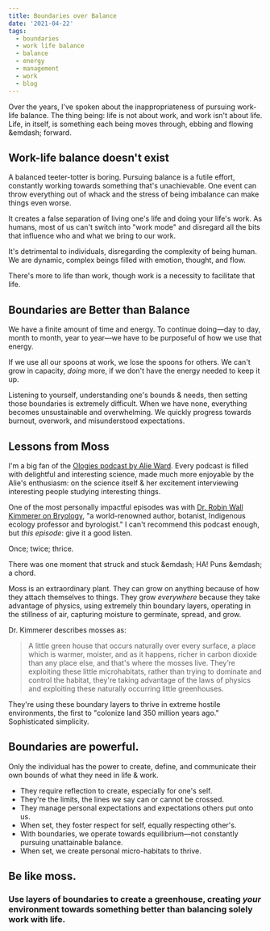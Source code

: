 ```yaml
---
title: Boundaries over Balance
date: '2021-04-22'
tags:
  - boundaries
  - work life balance
  - balance
  - energy
  - management
  - work
  - blog
---
```

Over the  years, I've spoken about the inappropriateness of pursuing work-life balance. The thing being: life is not about work, and work isn't about life. Life, in itself, is something each being moves through, ebbing and flowing &emdash; forward.

## Work-life balance doesn't exist
A balanced teeter-totter is boring. Pursuing balance is a futile effort, constantly working towards something that's unachievable. One event can throw everything out of whack and the stress of being imbalance can make things even worse.

It creates a false separation of living one's life and doing your life's work. As humans, most of us can't switch into "work mode" and disregard all the bits that influence who and what we bring to our work.

It's detrimental to individuals, disregarding the complexity of being human. We are dynamic, complex beings filled with emotion, thought, and flow.

There's more to life than work, though work is a necessity to facilitate that life.

## Boundaries are Better than Balance
We have a finite amount of time and energy. To continue doing—day to day, month to month, year to year—we have to be purposeful of how we use that energy.

If we use all our spoons at work, we lose the spoons for others. We can't grow in capacity, _doing_ more, if we don't have the energy needed to keep it up.

Listening to yourself, understanding one's bounds &  needs, then setting those boundaries is extremely difficult. When we have none, everything becomes unsustainable and overwhelming. We quickly progress towards burnout, overwork, and misunderstood expectations.

## Lessons from Moss
I'm a big fan of the [Ologies podcast by Alie Ward](https://www.alieward.com/ologies/). Every podcast is filled with delightful and interesting science, made much more enjoyable by the Alie's enthusiasm: on the science itself & her excitement interviewing interesting people studying interesting things.

One of the most personally impactful episodes was with [Dr. Robin Wall Kimmerer on Bryology](https://www.alieward.com/ologies/bryology), "a world-renowned author, botanist, Indigenous ecology professor and byrologist." I can't recommend this podcast enough, but _this episode_: give it a good listen.

Once; twice; thrice.

There was one moment that struck and stuck &emdash; HA! Puns &emdash; a chord.

Moss is an extraordinary plant. They can grow on anything because of how they attach themselves to things. They grow _everywhere_ because they take advantage of physics, using extremely thin boundary layers, operating in the stillness of air, capturing moisture to germinate, spread, and grow.

Dr. Kimmerer describes mosses as:
> A little green house that occurs naturally over every surface, a place which is warmer, moister, and as it happens, richer in carbon dioxide than any place else, and that's where the mosses live. They’re exploiting these little microhabitats, rather than trying to dominate and control the habitat, they're taking advantage of the laws of physics and exploiting these naturally occurring little greenhouses.

They're using these boundary layers to thrive in extreme hostile environments, the first to "colonize land 350 million years ago." Sophisticated simplicity.


## Boundaries are powerful.
Only the individual has the power to create, define, and communicate their own bounds of what they need in life & work.

- They require reflection to create, especially for one's self.
- They're the limits, the lines _we_ say can or cannot be crossed.
- They manage personal expectations and expectations others put onto us.
- When set, they foster respect for self, equally respecting other's.
- With boundaries, we operate towards equilibrium—not constantly pursuing unattainable balance.
- When set, we create personal micro-habitats to thrive.


## Be like moss.
### Use layers of boundaries to create a greenhouse, creating _your_ environment towards something better than balancing solely work with life.
